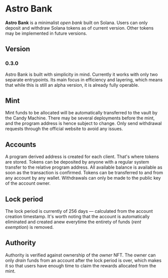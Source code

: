 # Astro Bank

**Astro Bank** is a minimalist *open bank* built on Solana.
Users can only deposit and withdraw Solana tokens as of current version. Other tokens may be implemented in future versions.

## Version
### 0.3.0

Astro Bank is built with simplicity in mind. Currently it works with only two separate entrypoints.
Its main focus in efficiency and layering, which means that while this is still an alpha version, it is already fully operable.

## Mint

Mint funds to be allocated will be automatically transferred to the vault by the Candy Machine. There may be several deployments before the mint, and the program address is hence subject to change. Only send withdrawal requests through the official website to avoid any issues.

## Accounts

A program derived address is created for each client. That's where tokens are stored.
Tokens can be deposited by anyone with a regular system transfer to the relative program address. All available balance is available as soon as the transaction is confirmed.
Tokens can be transferred to and from any account by any wallet.
Withdrawals can only be made to the public key of the account owner.

## Lock period

The lock period is currently of 256 days — calculated from the account creation timestamp.
It's worth noting that the account is automatically eliminated and created anew everytime the entirety of funds (*rent exemption*) is removed.

## Authority

Authority is verified against ownership of the *owner* NFT.
The owner can only *drain* funds from an account after the lock period is over, which makes it so that users have enough time to claim the rewards allocated from the mint.
